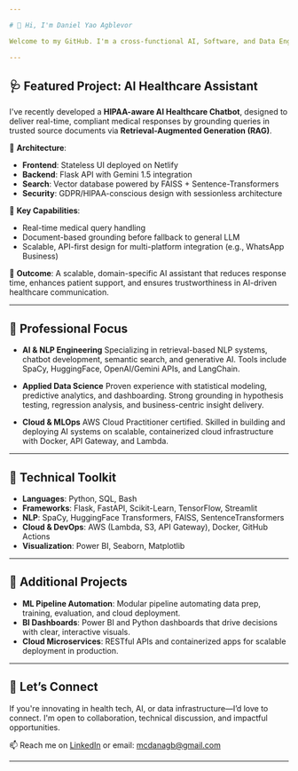 ```yaml
---

# 👋 Hi, I'm Daniel Yao Agblevor

Welcome to my GitHub. I'm a cross-functional AI, Software, and Data Engineer with a passion for building **production-ready, intelligent systems**. My focus is on architecting and deploying **AI-powered solutions**—with a particular emphasis on healthcare—using modern machine learning, cloud infrastructure, and rigorous data science.

---
```


## 🩺 Featured Project: AI Healthcare Assistant

I've recently developed a **HIPAA-aware AI Healthcare Chatbot**, designed to deliver real-time, compliant medical responses by grounding queries in trusted source documents via **Retrieval-Augmented Generation (RAG)**.

🔹 **Architecture**:

* **Frontend**: Stateless UI deployed on Netlify
* **Backend**: Flask API with Gemini 1.5 integration
* **Search**: Vector database powered by FAISS + Sentence-Transformers
* **Security**: GDPR/HIPAA-conscious design with sessionless architecture

🔹 **Key Capabilities**:

* Real-time medical query handling
* Document-based grounding before fallback to general LLM
* Scalable, API-first design for multi-platform integration (e.g., WhatsApp Business)

🔹 **Outcome**:
A scalable, domain-specific AI assistant that reduces response time, enhances patient support, and ensures trustworthiness in AI-driven healthcare communication.

---

## 🚀 Professional Focus

* **AI & NLP Engineering**
  Specializing in retrieval-based NLP systems, chatbot development, semantic search, and generative AI. Tools include SpaCy, HuggingFace, OpenAI/Gemini APIs, and LangChain.

* **Applied Data Science**
  Proven experience with statistical modeling, predictive analytics, and dashboarding. Strong grounding in hypothesis testing, regression analysis, and business-centric insight delivery.

* **Cloud & MLOps**
  AWS Cloud Practitioner certified. Skilled in building and deploying AI systems on scalable, containerized cloud infrastructure with Docker, API Gateway, and Lambda.

---

## 🧰 Technical Toolkit

* **Languages**: Python, SQL, Bash
* **Frameworks**: Flask, FastAPI, Scikit-Learn, TensorFlow, Streamlit
* **NLP**: SpaCy, HuggingFace Transformers, FAISS, SentenceTransformers
* **Cloud & DevOps**: AWS (Lambda, S3, API Gateway), Docker, GitHub Actions
* **Visualization**: Power BI, Seaborn, Matplotlib

---

## 📂 Additional Projects

* **ML Pipeline Automation**: Modular pipeline automating data prep, training, evaluation, and cloud deployment.
* **BI Dashboards**: Power BI and Python dashboards that drive decisions with clear, interactive visuals.
* **Cloud Microservices**: RESTful APIs and containerized apps for scalable deployment in production.

---

## 🤝 Let’s Connect

If you're innovating in health tech, AI, or data infrastructure—I’d love to connect. I'm open to collaboration, technical discussion, and impactful opportunities.

📫 Reach me on [LinkedIn](https://gh.linkedin.com/in/daniel-agblevor) or email: [mcdanagb@gmail.com](mailto:mcdanagb@gmail.com)

---

